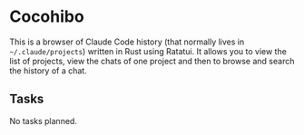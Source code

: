 # Cocohibo

This is a browser of Claude Code history (that normally lives in
`~/.claude/projects`) written in Rust using Ratatui. It allows you to view the
list of projects, view the chats of one project and then to browse and search
the history of a chat.

## Tasks

No tasks planned.
